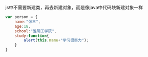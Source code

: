 js中不需要新建类，再去新建对象，而是像java中代码块新建对象一样
```js
var person = {
    name:"张三",
    age:18,
    school:"淮阴工学院",
    study:function{
        alert(this.name+"学习很努力");
    }
}
```
